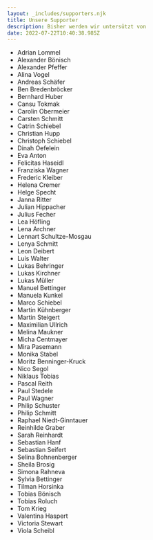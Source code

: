 ```yaml
---
layout: _includes/supporters.njk
title: Unsere Supporter
description: Bisher werden wir untersützt von
date: 2022-07-22T10:40:38.985Z
---
```



* Adrian Lommel
* Alexander Bönisch
* Alexander Pfeffer
* Alina Vogel
* Andreas Schäfer
* Ben Bredenbröcker
* Bernhard Huber
* Cansu Tokmak
* Carolin Obermeier
* Carsten Schmitt
* Catrin Schiebel
* Christian Hupp
* Christoph Schiebel
* Dinah Oefelein
* Eva Anton
* Felicitas Haseidl
* Franziska Wagner
* Frederic Kleiber
* Helena Cremer
* Helge Specht
* Janna Ritter
* Julian Hippacher
* Julius Fecher
* Lea Höfling
* Lena Archner
* Lennart Schultze-Mosgau
* Lenya Schmitt
* Leon Deibert
* Luis Walter
* Lukas Behringer
* Lukas Kirchner
* Lukas Müller
* Manuel Bettinger
* Manuela Kunkel
* Marco Schiebel
* Martin Kühnberger
* Martin Steigert
* Maximilian Ullrich
* Melina Maukner
* Micha Centmayer
* Mira Pasemann
* Monika Stabel
* Moritz Benninger-Kruck
* Nico Segol
* Niklaus Tobias
* Pascal Reith
* Paul Stedele
* Paul Wagner
* Philip Schuster
* Philip Schmitt
* Raphael Niedt-Ginntauer
* Reinhilde Graber
* Sarah Reinhardt
* Sebastian Hanf
* Sebastian Seifert
* Selina Bohnenberger
* Sheila Brosig
* Simona Rahneva
* Sylvia Bettinger
* Tilman Horsinka
* Tobias Bönisch
* Tobias Roluch
* Tom Krieg
* Valentina Haspert
* Victoria Stewart
* Viola Scheibl